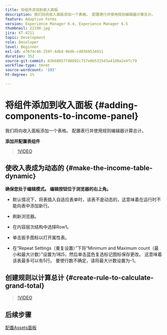```yaml
---
title: 将组件添加到收入面板
description: 我们将向收入面板添加一个表格。 配置表行并使用规则编辑器计算总计。
feature: Adaptive Forms
version: Experience Manager 6.4, Experience Manager 6.5
thumbnail: 22198.jpg
jira: KT-4211
topic: Development
role: Developer
level: Beginner
exl-id: e7674c46-259f-4dbd-96db-c40369534911
duration: 352
source-git-commit: 03b68057748892c757e0b5315d3a41d0a2e4fc79
workflow-type: tm+mt
source-wordcount: '193'
ht-degree: 1%

---
```


# 将组件添加到收入面板 {#adding-components-to-income-panel}

我们将向收入面板添加一个表格。 配置表行并使用规则编辑器计算总计。

**添加并配置表组件**

>[!VIDEO](https://video.tv.adobe.com/v/22198?quality=12&learn=on)



## 使收入表成为动态的 {#make-the-income-table-dynamic}

**确保您处于编辑模式。 编辑按钮位于浏览器的右上角。**

* 默认情况下，将表插入自适应表单时，该表不是动态的，这意味着在运行时不能向表中添加新行。

* 刷新浏览器。

* 在内容层次结构中选择Row1。

* 单击扳手图标以打开属性表。

* 在“Repeat Settings（重复设置）”下将“Minimum and Maximum count（最小和最大计数）”设置为1和5，然后单击蓝色复选标记图标保存更改。 这意味着该表最多可以有5行。 要使行数不确定，请将最大计数设置为–1。

## 创建规则以计算总计 {#create-rule-to-calculate-grand-total}


>[!VIDEO](https://video.tv.adobe.com/v/22197?quality=12&learn=on)

## 后续步骤

[配置Assets面板](./configuring-assets-panel.md)
